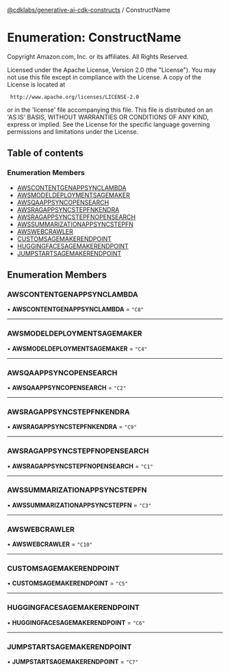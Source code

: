 [@cdklabs/generative-ai-cdk-constructs](../README.md) / ConstructName

# Enumeration: ConstructName

Copyright Amazon.com, Inc. or its affiliates. All Rights Reserved.

 Licensed under the Apache License, Version 2.0 (the "License"). You may not use this file except in compliance
 with the License. A copy of the License is located at

     http://www.apache.org/licenses/LICENSE-2.0

 or in the 'license' file accompanying this file. This file is distributed on an 'AS IS' BASIS, WITHOUT WARRANTIES
 OR CONDITIONS OF ANY KIND, express or implied. See the License for the specific language governing permissions
 and limitations under the License.

## Table of contents

### Enumeration Members

- [AWSCONTENTGENAPPSYNCLAMBDA](ConstructName.md#awscontentgenappsynclambda)
- [AWSMODELDEPLOYMENTSAGEMAKER](ConstructName.md#awsmodeldeploymentsagemaker)
- [AWSQAAPPSYNCOPENSEARCH](ConstructName.md#awsqaappsyncopensearch)
- [AWSRAGAPPSYNCSTEPFNKENDRA](ConstructName.md#awsragappsyncstepfnkendra)
- [AWSRAGAPPSYNCSTEPFNOPENSEARCH](ConstructName.md#awsragappsyncstepfnopensearch)
- [AWSSUMMARIZATIONAPPSYNCSTEPFN](ConstructName.md#awssummarizationappsyncstepfn)
- [AWSWEBCRAWLER](ConstructName.md#awswebcrawler)
- [CUSTOMSAGEMAKERENDPOINT](ConstructName.md#customsagemakerendpoint)
- [HUGGINGFACESAGEMAKERENDPOINT](ConstructName.md#huggingfacesagemakerendpoint)
- [JUMPSTARTSAGEMAKERENDPOINT](ConstructName.md#jumpstartsagemakerendpoint)

## Enumeration Members

### AWSCONTENTGENAPPSYNCLAMBDA

• **AWSCONTENTGENAPPSYNCLAMBDA** = ``"C8"``

___

### AWSMODELDEPLOYMENTSAGEMAKER

• **AWSMODELDEPLOYMENTSAGEMAKER** = ``"C4"``

___

### AWSQAAPPSYNCOPENSEARCH

• **AWSQAAPPSYNCOPENSEARCH** = ``"C2"``

___

### AWSRAGAPPSYNCSTEPFNKENDRA

• **AWSRAGAPPSYNCSTEPFNKENDRA** = ``"C9"``

___

### AWSRAGAPPSYNCSTEPFNOPENSEARCH

• **AWSRAGAPPSYNCSTEPFNOPENSEARCH** = ``"C1"``

___

### AWSSUMMARIZATIONAPPSYNCSTEPFN

• **AWSSUMMARIZATIONAPPSYNCSTEPFN** = ``"C3"``

___

### AWSWEBCRAWLER

• **AWSWEBCRAWLER** = ``"C10"``

___

### CUSTOMSAGEMAKERENDPOINT

• **CUSTOMSAGEMAKERENDPOINT** = ``"C5"``

___

### HUGGINGFACESAGEMAKERENDPOINT

• **HUGGINGFACESAGEMAKERENDPOINT** = ``"C6"``

___

### JUMPSTARTSAGEMAKERENDPOINT

• **JUMPSTARTSAGEMAKERENDPOINT** = ``"C7"``
